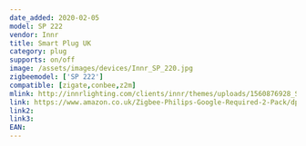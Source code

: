 ```yaml
---
date_added: 2020-02-05
model: SP 222
vendor: Innr
title: Smart Plug UK
category: plug
supports: on/off
image: /assets/images/devices/Innr_SP_220.jpg
zigbeemodel: ['SP 222']
compatible: [zigate,conbee,z2m]
mlink: http://innrlighting.com/clients/innr/themes/uploads/1560876928_SP%20222%20Installation%20Manual_V8.pdf
link: https://www.amazon.co.uk/Zigbee-Philips-Google-Required-2-Pack/dp/B07SLZVM78
link2: 
link3: 
EAN: 
---
```

